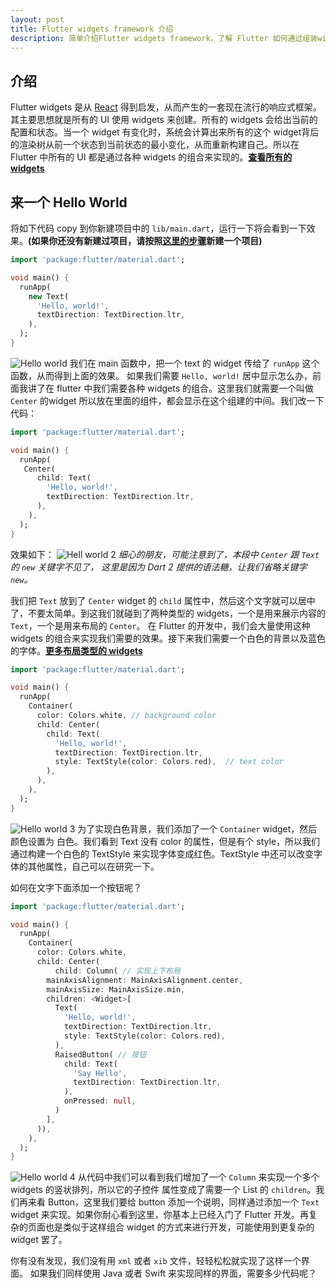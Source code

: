 ```yaml
---
layout: post
title: Flutter widgets framework 介绍
description: 简单介绍Flutter widgets framework，了解 Flutter 如何通过组装widgets 来实现复杂 UI 的
---
```


## 介绍

Flutter widgets 是从 [React](http://facebook.github.io/react/) 得到启发，从而产生的一套现在流行的响应式框架。其主要思想就是所有的 UI 使用 widgets 来创建。所有的 widgets 会给出当前的配置和状态。当一个 widget 有变化时，系统会计算出来所有的这个 widget背后的渲染树从前一个状态到当前状态的最小变化，从而重新构建自己。所以在 Flutter 中所有的 UI 都是通过各种 widgets 的组合来实现的。**[查看所有的 widgets](https://flutter.io/widgets/)**

## 来一个 Hello World
将如下代码 copy 到你新建项目中的 `lib/main.dart`，运行一下将会看到一下效果。**(如果你还没有新建过项目，请按照[这里的步骤](/2018/06/03/how-to-setup-development-environment.html)新建一个项目)**

```dart
import 'package:flutter/material.dart';

void main() {
  runApp(
    new Text(
      'Hello, world!',
      textDirection: TextDirection.ltr,
    ),
  );
}
```

![Hello world](/assets/images/flutter-hello-world-1.png)
我们在 main 函数中，把一个 text 的 widget 传给了 `runApp` 这个函数，从而得到上面的效果。
如果我们需要 `Hello, world!` 居中显示怎么办，前面我讲了在 flutter 中我们需要各种 widgets 的组合。这里我们就需要一个叫做 `Center` 的widget 所以放在里面的组件，都会显示在这个组建的中间。我们改一下代码：

```dart
import 'package:flutter/material.dart';

void main() {
  runApp(
   Center(
      child: Text(
        'Hello, world!',
        textDirection: TextDirection.ltr,
      ),
    ),
  );
}
```
效果如下： 
![Hell world 2](/assets/images/flutter-hello-world-2.png)
*细心的朋友，可能注意到了，本段中 `Center` 跟 `Text` 的 `new` 关键字不见了， 这里是因为 Dart 2 提供的语法糖，让我们省略关键字 `new`。*

我们把 `Text` 放到了 `Center` widget 的 `child` 属性中，然后这个文字就可以居中了，不要太简单。到这我们就碰到了两种类型的 widgets，一个是用来展示内容的 `Text`，一个是用来布局的 `Center`。 在 Flutter 的开发中，我们会大量使用这种 widgets 的组合来实现我们需要的效果。接下来我们需要一个白色的背景以及蓝色的字体。**[更多布局类型的 widgets](https://flutter.io/widgets/layout/)**

```dart
import 'package:flutter/material.dart';

void main() {
  runApp(
    Container(
      color: Colors.white, // background color
      child: Center(
        child: Text(
          'Hello, world!',
          textDirection: TextDirection.ltr,
          style: TextStyle(color: Colors.red),  // text color
        ),
      ),
    ),
  );
}
```
![Hello world 3](/assets/images/flutter-hello-world-3.png)
为了实现白色背景，我们添加了一个 `Container`  widget，然后颜色设置为 白色。我们看到 Text 没有 color 的属性，但是有个 style，所以我们通过构建一个白色的 TextStyle 来实现字体变成红色。TextStyle 中还可以改变字体的其他属性，自己可以在研究一下。

如何在文字下面添加一个按钮呢？

```dart
import 'package:flutter/material.dart';

void main() {
  runApp(
    Container(
      color: Colors.white,
      child: Center(
          child: Column( // 实现上下布局
        mainAxisAlignment: MainAxisAlignment.center,
        mainAxisSize: MainAxisSize.min,
        children: <Widget>[
          Text(
            'Hello, world!',
            textDirection: TextDirection.ltr,
            style: TextStyle(color: Colors.red),
          ),
          RaisedButton( // 按钮
            child: Text(
              'Say Hello',
              textDirection: TextDirection.ltr,
            ),
            onPressed: null,
          )
        ],
      )),
    ),
  );
}
```
![Hello world 4](/assets/images/flutter-hello-world-4.png)
从代码中我们可以看到我们增加了一个 `Column` 来实现一个多个 widgets 的竖状排列，所以它的子控件 属性变成了需要一个 List 的 `children`。我们再来看 Button，这里我们要给 button 添加一个说明，同样通过添加一个 `Text` widget 来实现。如果你耐心看到这里，你基本上已经入门了 Flutter 开发。再复杂的页面也是类似于这样组合 widget 的方式来进行开发，可能使用到更复杂的 widget 罢了。

你有没有发现，我们没有用 `xml` 或者 `xib` 文件，轻轻松松就实现了这样一个界面。 如果我们同样使用 Java 或者 Swift 来实现同样的界面，需要多少代码呢？

